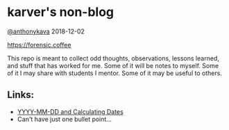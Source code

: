 # karver's non-blog
[@anthonykava](https://twitter.com/anthonykava) 2018-12-02

https://forensic.coffee

This repo is meant to collect odd thoughts, observations, lessons learned, and stuff that has worked for me.  Some of it will be notes to myself.  Some of it I may share with students I mentor.  Some of it may be useful to others.

## Links:

* [YYYY-MM-DD and Calculating Dates](https://github.com/anthonykava/non-blog/blob/master/doc/0000.YYYY-MM-DD.and.Calculating.Dates.md)
* Can't have just one bullet point...
